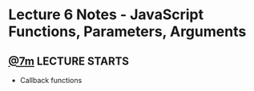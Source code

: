 # Lecture 6 Notes - JavaScript Functions, Parameters, Arguments
## [@7m](https://youtu.be/ffc6Le_UBQI?t=7m) LECTURE STARTS
- Callback functions
